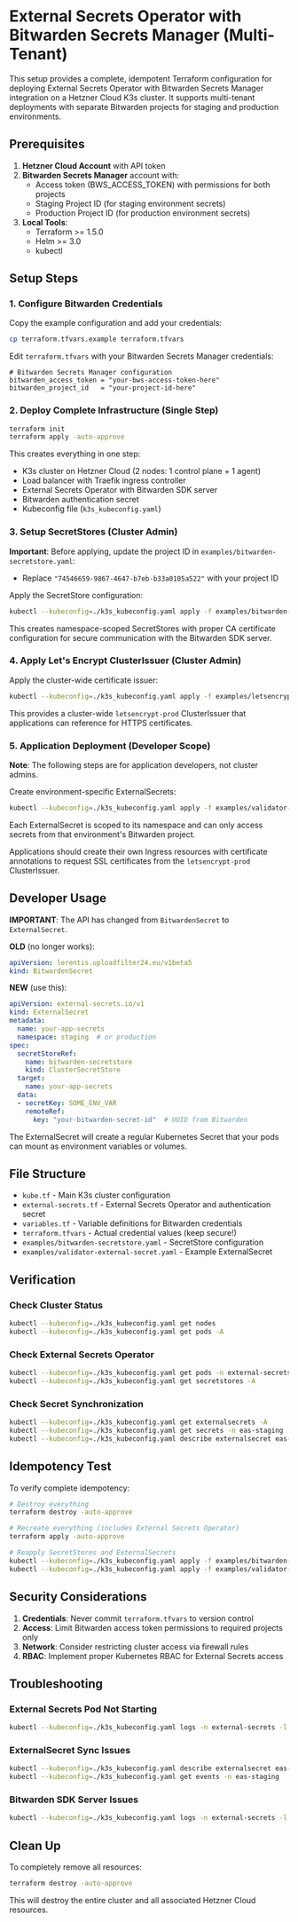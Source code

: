 # External Secrets Operator with Bitwarden Secrets Manager (Multi-Tenant)

This setup provides a complete, idempotent Terraform configuration for deploying External Secrets Operator with Bitwarden Secrets Manager integration on a Hetzner Cloud K3s cluster. It supports multi-tenant deployments with separate Bitwarden projects for staging and production environments.

## Prerequisites

1. **Hetzner Cloud Account** with API token
2. **Bitwarden Secrets Manager** account with:
   - Access token (BWS_ACCESS_TOKEN) with permissions for both projects
   - Staging Project ID (for staging environment secrets)
   - Production Project ID (for production environment secrets)
3. **Local Tools**:
   - Terraform >= 1.5.0
   - Helm >= 3.0
   - kubectl

## Setup Steps

### 1. Configure Bitwarden Credentials

Copy the example configuration and add your credentials:

```bash
cp terraform.tfvars.example terraform.tfvars
```

Edit `terraform.tfvars` with your Bitwarden Secrets Manager credentials:

```hcl
# Bitwarden Secrets Manager configuration
bitwarden_access_token = "your-bws-access-token-here"
bitwarden_project_id   = "your-project-id-here"
```

### 2. Deploy Complete Infrastructure (Single Step)

```bash
terraform init
terraform apply -auto-approve
```

This creates everything in one step:
- K3s cluster on Hetzner Cloud (2 nodes: 1 control plane + 1 agent)
- Load balancer with Traefik ingress controller
- External Secrets Operator with Bitwarden SDK server
- Bitwarden authentication secret
- Kubeconfig file (`k3s_kubeconfig.yaml`)

### 3. Setup SecretStores (Cluster Admin)

**Important**: Before applying, update the project ID in `examples/bitwarden-secretstore.yaml`:
- Replace `"74546659-9867-4647-b7eb-b33a0105a522"` with your project ID

Apply the SecretStore configuration:
```bash
kubectl --kubeconfig=./k3s_kubeconfig.yaml apply -f examples/bitwarden-secretstore.yaml
```

This creates namespace-scoped SecretStores with proper CA certificate configuration for secure communication with the Bitwarden SDK server.

### 4. Apply Let's Encrypt ClusterIssuer (Cluster Admin)

Apply the cluster-wide certificate issuer:
```bash
kubectl --kubeconfig=./k3s_kubeconfig.yaml apply -f examples/letsencrypt-issuer.yaml
```

This provides a cluster-wide `letsencrypt-prod` ClusterIssuer that applications can reference for HTTPS certificates.

### 5. Application Deployment (Developer Scope)

**Note**: The following steps are for application developers, not cluster admins.

Create environment-specific ExternalSecrets:
```bash
kubectl --kubeconfig=./k3s_kubeconfig.yaml apply -f examples/validator-external-secret.yaml
```

Each ExternalSecret is scoped to its namespace and can only access secrets from that environment's Bitwarden project.

Applications should create their own Ingress resources with certificate annotations to request SSL certificates from the `letsencrypt-prod` ClusterIssuer.

## Developer Usage

**IMPORTANT**: The API has changed from `BitwardenSecret` to `ExternalSecret`.

**OLD** (no longer works):
```yaml
apiVersion: lerentis.uploadfilter24.eu/v1beta5
kind: BitwardenSecret
```

**NEW** (use this):
```yaml
apiVersion: external-secrets.io/v1
kind: ExternalSecret
metadata:
  name: your-app-secrets
  namespace: staging  # or production
spec:
  secretStoreRef:
    name: bitwarden-secretstore
    kind: ClusterSecretStore
  target:
    name: your-app-secrets
  data:
  - secretKey: SOME_ENV_VAR
    remoteRef:
      key: "your-bitwarden-secret-id"  # UUID from Bitwarden
```

The ExternalSecret will create a regular Kubernetes Secret that your pods can mount as environment variables or volumes.

## File Structure

- `kube.tf` - Main K3s cluster configuration
- `external-secrets.tf` - External Secrets Operator and authentication secret
- `variables.tf` - Variable definitions for Bitwarden credentials
- `terraform.tfvars` - Actual credential values (keep secure!)
- `examples/bitwarden-secretstore.yaml` - SecretStore configuration
- `examples/validator-external-secret.yaml` - Example ExternalSecret

## Verification

### Check Cluster Status
```bash
kubectl --kubeconfig=./k3s_kubeconfig.yaml get nodes
kubectl --kubeconfig=./k3s_kubeconfig.yaml get pods -A
```

### Check External Secrets Operator
```bash
kubectl --kubeconfig=./k3s_kubeconfig.yaml get pods -n external-secrets
kubectl --kubeconfig=./k3s_kubeconfig.yaml get secretstores -A
```

### Check Secret Synchronization
```bash
kubectl --kubeconfig=./k3s_kubeconfig.yaml get externalsecrets -A
kubectl --kubeconfig=./k3s_kubeconfig.yaml get secrets -n eas-staging
kubectl --kubeconfig=./k3s_kubeconfig.yaml describe externalsecret eas-validator-secrets -n eas-staging
```

## Idempotency Test

To verify complete idempotency:

```bash
# Destroy everything
terraform destroy -auto-approve

# Recreate everything (includes External Secrets Operator)
terraform apply -auto-approve

# Reapply SecretStores and ExternalSecrets  
kubectl --kubeconfig=./k3s_kubeconfig.yaml apply -f examples/bitwarden-secretstore.yaml
kubectl --kubeconfig=./k3s_kubeconfig.yaml apply -f examples/validator-external-secret.yaml
```

## Security Considerations

1. **Credentials**: Never commit `terraform.tfvars` to version control
2. **Access**: Limit Bitwarden access token permissions to required projects only
3. **Network**: Consider restricting cluster access via firewall rules
4. **RBAC**: Implement proper Kubernetes RBAC for External Secrets access

## Troubleshooting

### External Secrets Pod Not Starting
```bash
kubectl --kubeconfig=./k3s_kubeconfig.yaml logs -n external-secrets -l app.kubernetes.io/name=external-secrets
```

### ExternalSecret Sync Issues
```bash
kubectl --kubeconfig=./k3s_kubeconfig.yaml describe externalsecret eas-validator-secrets -n eas-staging
kubectl --kubeconfig=./k3s_kubeconfig.yaml get events -n eas-staging
```

### Bitwarden SDK Server Issues
```bash
kubectl --kubeconfig=./k3s_kubeconfig.yaml logs -n external-secrets -l app.kubernetes.io/name=bitwarden-sdk-server
```

## Clean Up

To completely remove all resources:

```bash
terraform destroy -auto-approve
```

This will destroy the entire cluster and all associated Hetzner Cloud resources.